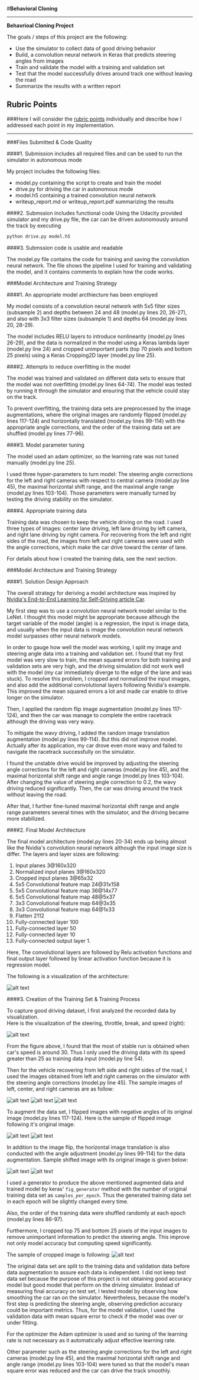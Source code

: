 #**Behavioral Cloning** 

---
**Behavrioal Cloning Project**

The goals / steps of this project are the following:
* Use the simulator to collect data of good driving behavior
* Build, a convolution neural network in Keras that predicts steering angles from images
* Train and validate the model with a training and validation set
* Test that the model successfully drives around track one without leaving the road
* Summarize the results with a written report


[//]: # (Image References)

[image1]: ./examples/architecture.png "Model Visualization"
[image2]: ./examples/drive_record_summary.png "Driving Statistics"
[image3]: ./examples/left_2017_01_30_23_21_22_330.jpg "Recovery Image"
[image4]: ./examples/center_2017_01_30_23_21_22_330.jpg "Recovery Image"
[image5]: ./examples/right_2017_01_30_23_21_22_330.jpg "Recovery Image"
[image6]: ./examples/center_2017_01_30_23_21_22_330_org.jpg "Normal Image"
[image7]: ./examples/center_2017_01_30_23_21_22_330_flip.jpg "Fliped Image"
[image8]: ./examples/center_2017_01_30_23_21_22_330_shifted.jpg "Shifted Image"
[image9]: ./examples/center_2017_01_30_23_21_22_330_crop.jpg "Cropped Image"

## Rubric Points
###Here I will consider the [rubric points](https://review.udacity.com/#!/rubrics/432/view) individually and describe how I addressed each point in my implementation.  

---
###Files Submitted & Code Quality

####1. Submission includes all required files and can be used to run the simulator in autonomous mode

My project includes the following files:
* model.py containing the script to create and train the model
* drive.py for driving the car in autonomous mode
* model.h5 containing a trained convolution neural network 
* writeup_report.md or writeup_report.pdf summarizing the results

####2. Submssion includes functional code
Using the Udacity provided simulator and my drive.py file, the car can be driven autonomously around the track by executing 
```sh
python drive.py model.h5
```

####3. Submssion code is usable and readable

The model.py file contains the code for training and saving the convolution neural network. The file shows the pipeline I used for training and validating the model, and it contains comments to explain how the code works.

###Model Architecture and Training Strategy

####1. An appropriate model arcthiecture has been employed

My model consists of a convolution neural network with 5x5 filter sizes (subsample 2)
and depths between 24 and 48 (model.py lines 20, 26-27), and also with
3x3 filter sizes (subsample 1) and depths 64 (model.py lines 20, 28-29).

The model includes RELU layers to introduce nonlinearity (model.py lines 26-29), and
the data is normalized in the model using a Keras lambda layer (model.py line 24)
and cropped unimportant parts (top 70 pixels and bottom 25 pixels) using a Keras
Cropping2D layer (model.py line 25).

####2. Attempts to reduce overfitting in the model

The model was trained and validated on different data sets to ensure that the model 
was not overfitting (model.py lines 64-74). The model was tested by running it through 
the simulator and ensuring that the vehicle could stay on the track.

To prevent overfitting, the training data sets are preprocessed by the image 
augmentations, where the original images are randomly flipped (model.py lines 117-124) 
and horizontally translated (model.py lines 99-114) with the appropriate angle 
corrections, and the order of the training data set are shuffled (model.py lines 
77-96).


####3. Model parameter tuning

The model used an adam optimizer, so the learning rate was not tuned manually 
(model.py line 25).

I used three hyper-parameters to turn model: The steering angle corrections for the left and right cameras with respect to
central camera (model.py line 45), the maximal horizontal shift range, and the maximal 
angle range (model.py lines 103-104). Those parameters were manually turned 
by testing the driving stability on the simulator.


####4. Appropriate training data

Training data was chosen to keep the vehicle driving on the road. 
I used three types of images: center lane driving, left lane driving
by left camera, and right lane driving by right camera.
For recovering from the left and right sides of the road, 
the images from left and right cameras were used 
with the angle corrections, which make the car drive toward the 
center of lane.

For details about how I created the training data, see the next section. 

###Model Architecture and Training Strategy

####1. Solution Design Approach

The overall strategy for deriving a model architecture was inspired by 
[Nvidia's End-to-End Learning for Self-Driving article
Car](https://devblogs.nvidia.com/parallelforall/deep-learning-self-driving-cars/).


My first step was to use a convolution neural network model similar to the LeNet. 
I thought this model might be appropriate because although the target variable 
of the model (angle) is a regression, the input is image data,
and usually when the input data is image the convolution neural network model 
surpasses other neural network models.

In order to gauge how well the model was working, I split my image and steering 
angle data into a training and validation set. I found that my first model was
very slow to train, the mean squared errors for both training and validation
sets are very high, and the driving simulation did not work well with the model
(my car immediately diverge to the edge of the lane and was stuck).
To resolve this problem, I cropped and normalized the input images, and 
also add the additional convolutional layers following Nvidia's example.
This improved the mean squared errors a lot and made car enable to drive 
longer on the simulator. 

Then, I applied the random flip image augmentation (model.py lines 117-124), 
and then the car was manage to complete the entire racetrack although 
the driving was very wavy. 

To mitigate the wavy driving, I added the random image translation 
augmentation (model.py lines 99-114). But this did not improve model.
Actually after its application, my car drove even more wavy and 
failed to navigate the racetrack successfully on the simulator.

I found the unstable drive would be improved by adjusting 
the steering angle corrections for the left and right cameras 
(model.py line 45), and the maximal horizontal shift range and 
angle range (model.py lines 103-104). After changing the value of steering 
angle correction to 0.2, the wavy driving reduced significantly.
Then, the car was driving around the track without leaving the road. 

After that, I further fine-tuned maximal horizontal shift range and angle range
parameters several times with the simulator, and the driving became more stabilized.
 

####2. Final Model Architecture

The final model architecture (model.py lines 20-34) ends up being almost like
the Nvidia's convolution neural network although the input image size is differ.
The layers and layer sizes are following:

1. Input planes 3@160x320
2. Normalized input planes 3@160x320
3. Cropped input planes 3@65x32 
4. 5x5 Convolutional feature map 24@31x158
5. 5x5 Convolutional feature map 36@14x77
6. 5x5 Convolutional feature map 48@5x37
7. 3x3 Convolutional feature map 64@3x35
8. 3x3 Convolutional feature map 64@1x33
9. Flatten 2112
10. Fully-connected layer 100
11. Fully-connected layer 50
12. Fully-connected layer 10
13. Fully-connected output layer 1.
 
Here, The convolutional 
layers are followed by Relu activation functions and final output layer followed by
linear activation function because it is regression model.

The following is a visualization of the architecture:

![alt text][image1]

####3. Creation of the Training Set & Training Process

To capture good driving dataset, I first analyzed the recorded data by visualization.  
Here is the visualization of the steering, throttle, break, and speed (right):

![alt text][image2]

From the figure above, I found that the most of stable run is obtained 
when car's speed is around 30. 
Thus I only used the driving data with its speed greater than 25 as training data 
input (model.py line 54).

Then for the vehicle recovering from left side and right sides of the road,
I used the images obtained from left and right cameras on the simulator with 
the steering angle corrections (model.py line 45).
The sample images of left, center, and right cameras are as follow:

![alt text][image3]
![alt text][image4]
![alt text][image5]

To augment the data set, I flipped images with negative angles of its original image 
(model.py lines 117-124).
Here is the sample of flipped image following it's original image:

![alt text][image6]
![alt text][image7]

In addition to the image flip, the horizontal image translation is also conducted
with the angle adjustment (model.py lines 99-114) for the data augmentation. 
Sample shifted image with its original image is given below:

![alt text][image6]
![alt text][image8]

I used a generator to produce the above mentioned augmented data
and trained model by keras' `fig_generator` method with 
the number of original training data set as `samples_per_epoch`.
Thus the generated training data set in each epoch will be 
slightly changed every time.
 
Also, the order of the training data were shuffled 
randomly at each epoch (model.py lines 86-97).

Furthermore, I cropped top 75 and bottom 25 pixels of the input 
images to remove unimportant information to predict the steering
angle. This improve not only model accuracy
but computing speed significantly. 

The sample of cropped image is following:
![alt text][image9]

The original data set are split to the training data 
and validation data before data augmentation to assure each data
is independent. I did not keep test data set because the purpose 
of this project is not obtaining good accuracy model but good 
model that perform on the driving simulator. Instead of measuring 
final accuracy on test set, I tested model by observing 
how smoothing the car ran on the simulator.
Nevertheless, because the model's first step is predicting 
the steering angle, observing prediction accuracy could be
important metrics. Thus,
for the model validation, I used the validation data with mean
square error to check if the model was over or under fitting.

For the optimizer the Adam optimizer is used and so tuning of
the learning rate is not necessary as it automatically adjust 
effective learning rate.

Other parameter such as the steering angle corrections for the 
left and right cameras (model.py line 45), and 
the maximal horizontal shift range and 
angle range (model.py lines 103-104) were tuned so that 
the model's mean square error was reduced and the car can drive
the track smoothly.
